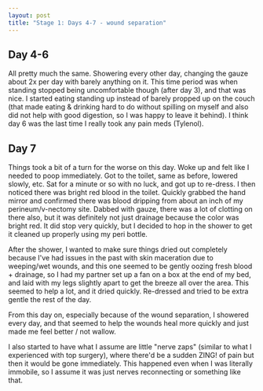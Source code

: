 ```yaml
---
layout: post
title: "Stage 1: Days 4-7 - wound separation"
---
```


## Day 4-6

All pretty much the same. Showering every other day, changing the gauze about 2x per day with barely anything on it. This time period was when standing stopped being uncomfortable though (after day 3), and that was nice. I started eating standing up instead of barely propped up on the couch (that made eating & drinking hard to do without spilling on myself and also did not help with good digestion, so I was happy to leave it behind). I think day 6 was the last time I really took any pain meds (Tylenol).

## Day 7

Things took a bit of a turn for the worse on this day. Woke up and felt like I needed to poop immediately. Got to the toilet, same as before, lowered slowly, etc. Sat for a minute or so with no luck, and got up to re-dress. I then noticed there was bright red blood in the toilet. Quickly grabbed the hand mirror and confirmed there was blood dripping from about an inch of my perineum/v-nectomy site. Dabbed with gauze, there was a lot of clotting on there also, but it was definitely not just drainage because the color was bright red. It did stop very quickly, but I decided to hop in the shower to get it cleaned up properly using my peri bottle.

After the shower, I wanted to make sure things dried out completely because I've had issues in the past with skin maceration due to weeping/wet wounds, and this one seemed to be gently oozing fresh blood + drainage, so I had my partner set up a fan on a box at the end of my bed, and laid with my legs slightly apart to get the breeze all over the area. This seemed to help a lot, and it dried quickly. Re-dressed and tried to be extra gentle the rest of the day.

From this day on, especially because of the wound separation, I showered every day, and that seemed to help the wounds heal more quickly and just made me feel better / not wallow.

I also started to have what I assume are little "nerve zaps" (similar to what I experienced with top surgery), where there'd be a sudden ZING! of pain but then it would be gone immediately. This happened even when I was literally immobile, so I assume it was just nerves reconnecting or something like that.
